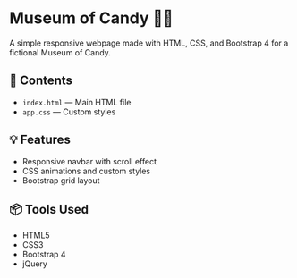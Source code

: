 # Museum of Candy 🎨🍭

A simple responsive webpage made with HTML, CSS, and Bootstrap 4 for a fictional Museum of Candy.

## 📁 Contents
- `index.html` — Main HTML file
- `app.css` — Custom styles

## 💡 Features
- Responsive navbar with scroll effect
- CSS animations and custom styles
- Bootstrap grid layout

## 📦 Tools Used
- HTML5
- CSS3
- Bootstrap 4
- jQuery
